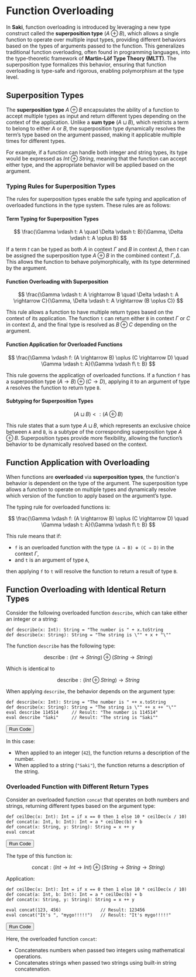 # Function Overloading

<script type="module" src="/javascripts/editor.js"></script>
<link rel="stylesheet" href="/static/styles.css">

In **Saki**, function overloading is introduced by leveraging a new type construct called the **superposition type** ($A \oplus B$), which allows a single function to operate over multiple input types, providing different behaviors based on the types of arguments passed to the function. This generalizes traditional function overloading, often found in programming languages, into the type-theoretic framework of **Martin-Löf Type Theory (MLTT)**. The superposition type formalizes this behavior, ensuring that function overloading is type-safe and rigorous, enabling polymorphism at the type level.

## Superposition Types

The **superposition type** $A \oplus B$ encapsulates the ability of a function to accept multiple types as input and return different types depending on the context of the application. Unlike a **sum type** ($A \sqcup B$), which restricts a term to belong to either $A$ or $B$, the superposition type dynamically resolves the term’s type based on the argument passed, making it applicable multiple times for different types.

For example, if a function can handle both integer and string types, its type would be expressed as $Int \oplus String$, meaning that the function can accept either type, and the appropriate behavior will be applied based on the argument.

### Typing Rules for Superposition Types

The rules for superposition types enable the safe typing and application of overloaded functions in the type system. These rules are as follows:

#### Term Typing for Superposition Types

$$
\frac{\Gamma \vdash t: A \quad \Delta \vdash t: B}{\Gamma, \Delta \vdash t: A \oplus B}
$$

If a term $t$ can be typed as both $A$ in context $\Gamma$ and $B$ in context $\Delta$, then $t$ can be assigned the superposition type $A \oplus B$ in the combined context $\Gamma, \Delta$. This allows the function to behave polymorphically, with its type determined by the argument.

#### Function Overloading with Superposition

$$
\frac{\Gamma \vdash t: A \rightarrow B \quad \Delta \vdash t: A \rightarrow C}{\Gamma, \Delta \vdash t: A \rightarrow (B \oplus C)}
$$

This rule allows a function to have multiple return types based on the context of its application. The function `t` can return either `B` in context $\Gamma$ or $C$ in context $\Delta$, and the final type is resolved as $B \oplus C$ depending on the argument.

#### Function Application for Overloaded Functions

$$
\frac{\Gamma \vdash f: (A \rightarrow B) \oplus (C \rightarrow D) \quad \Gamma \vdash t: A}{\Gamma \vdash f\ t: B}
$$

This rule governs the application of overloaded functions. If a function `f` has a superposition type $(A \rightarrow B) \oplus (C \rightarrow D)$, applying it to an argument of type `A` resolves the function to return type `B`.

#### Subtyping for Superposition Types

$$
(A \sqcup B) <: (A \oplus B)
$$

This rule states that a sum type $A \sqcup B$, which represents an exclusive choice between `A` and `B`, is a subtype of the corresponding superposition type $A \oplus B$. Superposition types provide more flexibility, allowing the function’s behavior to be dynamically resolved based on the context.


## Function Application with Overloading

When functions are **overloaded** via **superposition types**, the function's behavior is dependent on the type of the argument. The superposition type allows a function to operate on multiple types and dynamically resolve which version of the function to apply based on the argument’s type.

The typing rule for overloaded functions is:

$$
\frac{\Gamma \vdash f: (A \rightarrow B) \oplus (C \rightarrow D) \quad \Gamma \vdash t: A}{\Gamma \vdash f\ t: B}
$$

This rule means that if:
- `f` is an overloaded function with the type `(A → B) ⊕ (C → D)` in the context $\Gamma$,
- and `t` is an argument of type `A`,

then applying `f` to `t` will resolve the function to return a result of type `B`.

## Function Overloading with Identical Return Types

Consider the following overloaded function `describe`, which can take either an integer or a string:

<div class="code-editor">

```
def describe(x: Int): String = "The number is " + x.toString
def describe(x: String): String = "The string is \"" + x + "\""
```
</div>

The function `describe` has the following type:

$$
\text{describe}: (Int \to String) \oplus (String \to String)
$$

Which is identical to

$$
\text{describe}: (Int \oplus String) \to String
$$

When applying `describe`, the behavior depends on the argument type:

<div class="code-editor" id="code-overloading">

```
def describe(x: Int): String = "The number is " ++ x.toString
def describe(x: String): String = "The string is \"" ++ x ++ "\""
eval describe 114514     // Result: "The number is 114514"
eval describe "Saki"     // Result: "The string is "Saki""
```
</div>
<div class="button-container">
    <button class="md-button button-run" onclick="runCodeInEditor('code-overloading', 'output-overloading')">Run Code</button>
</div>
<div class="output-container" id="output-overloading"></div>

In this case:

- When applied to an integer (`42`), the function returns a description of the number.
- When applied to a string (`"Saki"`), the function returns a description of the string.

### Overloaded Function with Different Return Types

Consider an overloaded function `concat` that operates on both numbers and strings, returning different types based on the argument type:

<div class="code-editor" id="code-overloading-diff-return">

```
def ceilDec(x: Int): Int = if x == 0 then 1 else 10 * ceilDec(x / 10)
def concat(a: Int, b: Int): Int = a * ceilDec(b) + b
def concat(x: String, y: String): String = x ++ y
eval concat
```
</div>
<div class="button-container">
    <button class="md-button button-run" onclick="runCodeInEditor('code-overloading-diff-return', 'output-overloading-diff-return')">Run Code</button>
</div>
<div class="output-container" id="output-overloading-diff-return"></div>


The type of this function is:

$$
\text{concat}: (Int \to Int \to Int) ⊕ (String \to String \to String)
$$

Application:

<div class="code-editor" id="code-overloading-diff-return-invoke">

```
def ceilDec(x: Int): Int = if x == 0 then 1 else 10 * ceilDec(x / 10)
def concat(a: Int, b: Int): Int = a * ceilDec(b) + b
def concat(x: String, y: String): String = x ++ y

eval concat(123, 456)               // Result: 123456
eval concat("It's ", "mygo!!!!!")   // Result: "It's mygo!!!!!"
```
</div>
<div class="button-container">
    <button class="md-button button-run" onclick="runCodeInEditor('code-overloading-diff-return-invoke', 'output-overloading-diff-return-invoke')">Run Code</button>
</div>
<div class="output-container" id="output-overloading-diff-return-invoke"></div>

Here, the overloaded function `concat`:

- Concatenates numbers when passed two integers using mathematical operations.
- Concatenates strings when passed two strings using built-in string concatenation.
